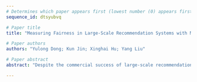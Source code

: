 ```yaml
--- 
# Determines which paper appears first (lowest number (0) appears first)
sequence_id: dtsyubvq

# Paper title 
title: "Measuring Fairness in Large-Scale Recommendation Systems with Missing Labels"

# Paper authors 
authors: "Yulong Dong; Kun Jin; Xinghai Hu; Yang Liu"

# Paper abstract 
abstract: "Despite the commercial success of large-scale recommendation systems, people have recently raised concerns about the social responsibility of them, where fairness is one of the most important aspects. Accurate measurement of fairness metrics is vital for trustworthy fairness monitoring and diagnosis. But since most of these large recommendation systems do not have ground truths on the users' preferences on items never recommended to them, the systems suffer from the prevalence of missing ground truth labels on user-item pairs, and it poses significant challenges to accurate fairness metric measurements. Our work proposes a natural and efficient approach that addresses these issues caused by such missing labels, where we leverage the random traffic as a probe to the dataset with missing labels. We show both theoretically and numerically on real-world  data that our approach is efficient and necessary."

--- 
```

